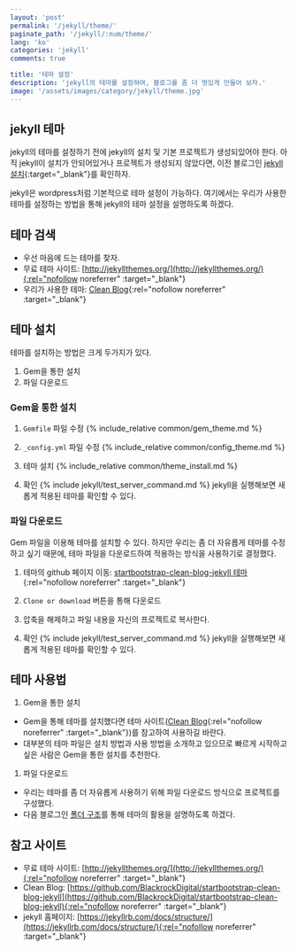 ```yaml
---
layout: 'post'
permalink: '/jekyll/theme/'
paginate_path: '/jekyll/:num/theme/'
lang: 'ko'
categories: 'jekyll'
comments: true

title: '테마 설정'
description: 'jekyll의 테마를 설정하여, 블로그를 좀 더 멋있게 만들어 보자.'
image: '/assets/images/category/jekyll/theme.jpg'
---
```


## jekyll 테마
jekyll의 테마를 설정하기 전에 jekyll의 설치 및 기본 프로젝트가 생성되있어야 한다. 아직 jekyll이 설치가 안되어있거나 프로젝트가 생성되지 않았다면, 이전 블로그인 [jekyll 설치]({{site.url}}/{{page.categories}}/installation/){:target="_blank"}를 확인하자.

jekyll은 wordpress처럼 기본적으로 테마 설정이 가능하다. 여기에서는 우리가 사용한 테마를 설정하는 방법을 통해 jekyll의 테마 설정을 설명하도록 하겠다.

## 테마 검색
- 우선 마음에 드는 테마를 찾자.
- 무료 테마 사이트: [http://jekyllthemes.org/](http://jekyllthemes.org/){:rel="nofollow noreferrer" :target="_blank"}
- 우리가 사용한 테마: [Clean Blog](http://jekyllthemes.org/themes/clean-blog/){:rel="nofollow noreferrer" :target="_blank"}

## 테마 설치
테마를 설치하는 방법은 크게 두가지가 있다.
1. Gem을 통한 설치
1. 파일 다운로드

### Gem을 통한 설치
1. ```Gemfile``` 파일 수정
{% include_relative common/gem_theme.md %}

1. ```_config.yml``` 파일 수정
{% include_relative common/config_theme.md %}

1. 테마 설치
{% include_relative common/theme_install.md %}

1. 확인
{% include jekyll/test_server_command.md %}
jekyll을 실행해보면 새롭게 적용된 테마를 확인할 수 있다.

### 파일 다운로드
Gem 파일을 이용해 테마를 설치할 수 있다. 하지만 우리는 좀 더 자유롭게 테마를 수정하고 싶기 때문에, 테마 파일을 다운로드하여 적용하는 방식을 사용하기로 결정했다.

1. 테마의 github 페이지 이동:
[startbootstrap-clean-blog-jekyll 테마](https://github.com/BlackrockDigital/startbootstrap-clean-blog-jekyll){:rel="nofollow noreferrer" :target="_blank"}

1. ```Clone or download``` 버튼을 통해 다운로드

1. 압축을 해제하고 파일 내용을 자신의 프로젝트로 복사한다.

1. 확인
{% include jekyll/test_server_command.md %}
jekyll을 실행해보면 새롭게 적용된 테마를 확인할 수 있다.

## 테마 사용법
1. Gem을 통한 설치
- Gem을 통해 테마를 설치했다면 테마 사이트([Clean Blog](https://github.com/BlackrockDigital/startbootstrap-clean-blog-jekyll#installation--setup){:rel="nofollow noreferrer" :target="_blank"})를 참고하여 사용하길 바란다.
- 대부분의 테마 파일은 설치 방법과 사용 방법을 소개하고 있으므로 빠르게 시작하고 싶은 사람은 Gem을 통한 설치를 추천한다.

1. 파일 다운로드
- 우리는 테마를 좀 더 자유롭게 사용하기 위해 파일 다운로드 방식으로 프로젝트를 구성했다.
- 다음 블로그인 [폴더 구조]({{site.url}}/{{page.categories}}/directory_structure/)를 통해 테마의 활용을 설명하도록 하겠다.

## 참고 사이트
- 무료 테마 사이트: [http://jekyllthemes.org/](http://jekyllthemes.org/){:rel="nofollow noreferrer" :target="_blank"}
- Clean Blog: [https://github.com/BlackrockDigital/startbootstrap-clean-blog-jekyll](https://github.com/BlackrockDigital/startbootstrap-clean-blog-jekyll){:rel="nofollow noreferrer" :target="_blank"}
- jekyll 홈페이지: [https://jekyllrb.com/docs/structure/](https://jekyllrb.com/docs/structure/){:rel="nofollow noreferrer" :target="_blank"}